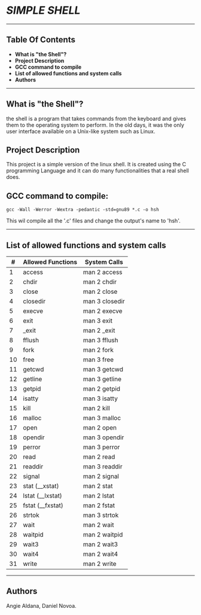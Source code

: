 # _SIMPLE SHELL_

****
## Table Of Contents

 - **What is "the Shell"?**
 - **Project Description**
 - **GCC command to compile**
 - **List of allowed functions and system calls**
 - **Authors**
****

## What is "the Shell"?

the shell is a program that takes commands from the keyboard and gives them to the operating system to perform. In the old days, it was the only user interface available on a Unix-like system such as Linux.

## Project Description

This project is a simple version of the linux shell. It is created using the C programming Language and it can do many functionalities that a real shell does.

## GCC command to compile:

```
gcc -Wall -Werror -Wextra -pedantic -std=gnu89 *.c -o hsh
```
This wil compile all the '.c' files and change the output's name to 'hsh'.

****
## List of allowed functions and system calls

| # | Allowed Functions | System Calls |
|---|--------------------|-------------|
| 1 | access | man 2 access |
| 2 | chdir | man 2 chdir |
| 3 | close | man 2 close |
| 4 | closedir | man 3 closedir |
| 5 | execve | man 2 execve |
| 6 | exit | man 3 exit |
| 7 | _exit | man 2 _exit |
| 8 | fflush | man 3 fflush |
| 9 | fork | man 2 fork |
| 10 | free | man 3 free |
| 11 | getcwd | man 3 getcwd |
| 12 | getline | man 3 getline |
| 13 | getpid | man 2 getpid |
| 14 | isatty | man 3 isatty |
| 15 | kill | man 2 kill |
| 16 | malloc | man 3 malloc |
| 17 | open | man 2 open |
| 18 | opendir | man 3 opendir |
| 19 | perror | man 3 perror |
| 20 | read | man 2 read |
| 21 | readdir | man 3 readdir |
| 22 | signal | man 2 signal |
| 23 | stat (__xstat) | man 2 stat |
| 24 | lstat (__lxstat) | man 2 lstat |
| 25 | fstat (__fxstat) | man 2 fstat |
| 26 | strtok | man 3 strtok |
| 27 | wait | man 2 wait |
| 28 | waitpid | man 2 waitpid |
| 29 | wait3 | man 2 wait3 |
| 30 | wait4 | man 2 wait4 |
| 31 | write | man 2 write |
****

## Authors
Angie Aldana, Daniel Novoa.
